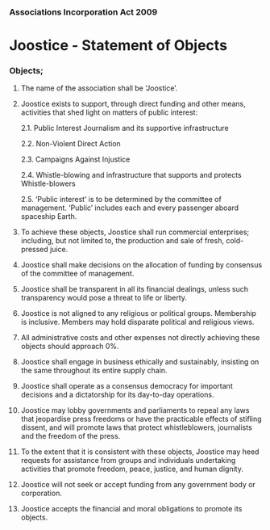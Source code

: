 ### Associations Incorporation Act 2009

# Joostice - Statement of Objects

### Objects;

1. The name of the association shall be ‘Joostice’.

2. Joostice exists to support, through direct funding and other means, activities that shed light on matters of public interest:

	2.1. Public Interest Journalism and its supportive infrastructure

	2.2. Non-Violent Direct Action
	
	2.3. Campaigns Against Injustice

	2.4. Whistle-blowing and infrastructure that supports and protects Whistle-blowers

	2.5. ‘Public interest’ is to be determined by the committee of management. ‘Public’ includes each and every passenger aboard spaceship Earth.

3. To achieve these objects, Joostice shall run commercial enterprises; including, but not limited to, the production and sale of fresh, cold-pressed juice.

7. Joostice shall make decisions on the allocation of funding by consensus of the committee of management.

8. Joostice shall be transparent in all its financial dealings, unless such transparency would pose a threat to life or liberty.

9. Joostice is not aligned to any religious or political groups. Membership is inclusive. Members may hold disparate political and religious views.

10. All administrative costs and other expenses not directly achieving these objects should approach 0%.

11. Joostice shall engage in business ethically and sustainably, insisting on the same throughout its entire supply chain.

12. Joostice shall operate as a consensus democracy for important decisions and a dictatorship for its day-to-day operations.

13. Joostice may lobby governments and parliaments to repeal any laws that jeopardise press freedoms or have the practicable effects of stifling dissent, and will promote laws that protect whistleblowers, journalists and the freedom of the press.

14. To the extent that it is consistent with these objects, Joostice may heed requests for assistance from groups and individuals undertaking activities that promote freedom, peace, justice, and human dignity.

15. Joostice will not seek or accept funding from any government body or corporation.

16. Joostice accepts the financial and moral obligations to promote its objects.